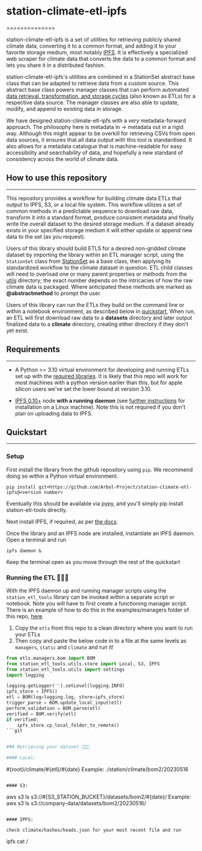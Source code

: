 # station-climate-etl-ipfs
==============

station-climate-etl-ipfs is a set of utilities for retrieving publicly shared climate data, converting it to a common format, and adding it to your favorite storage medium, most notably [IPFS](https://ipfs.tech/). It is effectively a specialized web scraper for climate data that converts the data to a common format and lets you share it in a distributed fashion.

station-climate-etl-ipfs's utilities are combined in a StationSet abstract base class that can be adapted to retrieve data from a custom source. This abstract base class powers manager classes that can perform automated [data retrieval, transformation, and storage cycles](https://en.wikipedia.org/wiki/Extract,_transform,_load) (also known as ETLs) for a respective data source. The manager classes are also able to update, modify, and append to existing data in storage.

We have designed station-climate-etl-ipfs with a _very_ metadata-forward approach. The philosophy here is metadata in -> metadata out in a rigid way. Although this might appear to be overkill for retrieving CSVs from open data sources, it ensures that all data output with this tool is standardised. It also allows for a metadata catalogue that is machine-readable for easy accessibility and searchability of data, and hopefully a new standard of consistency across the world of climate data.

## How to use this repository
--------------------------

This repository provides a workflow for building climate data ETLs that output to IPFS, S3, or a local file system. This workflow utilizes a set of common methods in a predictable sequence to download raw data, transform it into a standard format, produce consistent metadata and finally write the overall dataset to the desired storage medium. If a dataset already exists in your specified storage medium it will either update or append new data to the set (as you request).

Users of this library should build ETLS for a desired non-gridded climate dataset by importing the library within an ETL manager script, using the `StationSet` class from [StationSet](station_etl_tools/station_set.py) as a base class, then applying its standardized workflow to the climate dataset in question. ETL child classes will need to overload one or many parent properties or methods from the [utils](station_etl_tools/utils) directory; the exact number depends on the intricacies of how the raw climate data is packaged. Where anticipated these methods are marked as **@abstractmethod** to prompt the user.

Users of this library can run the ETLs they build on the command line or within a notebook environment, as described below in [quickstart](#quickstart), When run, an ETL will first download raw data to a **datasets** directory and later output finalized data to a **climate** directory, creating either directory if they don't yet exist.


## Requirements
------------

* A Python >= 3.10 virtual environment for developing and running ETLs set up with the [required libraries](setup.cfg). It is likely that this repo will work for most machines with a python version earlier than this, but for apple silicon users we've set the lower bound at version 3.10.

* [IPFS 0.10+](https://github.com/ipfs/go-ipfs/) node **with a running daemon** (see [further instructions](docs/IPFS_Node_Management.md) for installation on a Linux machine). Note this is not required if you don't plan on uploading data to IPFS.


## Quickstart
----------

### Setup

First install the library from the github repository using `pip`. We recommend doing so within a Python virtual environment.

    pip install git+https://github.com/Arbol-Project/station-climate-etl-ipfs@<version number>

Eventually this should be available via pypy, and you'll simply pip install station-etl-tools directly.

Next install IPFS, if required, as per [the docs](docs/IPFS_Node_Management.md).

Once the library and an IPFS node are installed, instantiate an IPFS daemon. Open a terminal and run

    ipfs daemon &

Keep the terminal open as you move through the rest of the quickstart

### Running the ETL 🚧🚧🚧

With the IPFS daemon up and running manager scripts using the `station_etl_tools` library can be invoked within a separate script or notebook. Note you will have to first create a functioning manager script. There is an example of how to do this in the examples/managers folder of this repo, [here](examples/etls/managers/bom.py).

1) Copy the `etls` from this repo to a clean directory where you want to run your ETLs
2) Then copy and paste the below code in to a file at the same levels as `managers`, `static` and `climate` and run it!

``` python
from etls.managers.bom import BOM
from station_etl_tools.utils.store import Local, S3, IPFS
from station_etl_tools.utils import settings
import logging

logging.getLogger('').setLevel(logging.INFO)
ipfs_store = IPFS()
etl = BOM(log=logging.log, store=ipfs_store)
trigger_parse = BOM.update_local_input(etl)
perform_validation = BOM.parse(etl)
verified = BOM.verify(etl)
if verified:
    ipfs_store.cp_local_folder_to_remote()
```git 


### Retrieving your dataset 🚧🚧🚧

#### Local:
``` 
#{root}/climate/#{etl}/#{date} 
Example: ./station/climate/bom2/20230516 
``` 

#### S3:

```
aws s3 ls s3://#{S3_STATION_BUCKET}/datasets/bom2/#{date}/
Example: aws s3 ls s3://company-data/datasets/bom2/20230516/
```

#### IPFS:

check climate/hashes/heads.json for your most recent file and run
```
ipfs cat <hash>/<filename>
```
